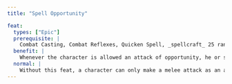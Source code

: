 ```yaml
---
title: "Spell Opportunity"

feat:
  types: ["Epic"]
  prerequisite: |
    Combat Casting, Combat Reflexes, Quicken Spell, _spellcraft_ 25 ranks.
  benefit: |
    Whenever the character is allowed an attack of opportunity, he or she may cast (and attack with) a touch spell as the character's attack of opportunity. This incurs attacks of opportunity just as if the character had cast the spell normally.
  normal: |
    Without this feat, a character can only make a melee attack as an attack of opportunity.
---
```

